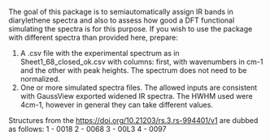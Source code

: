 The goal of this package is to semiautomatically assign IR bands in diarylethene spectra and also to assess how good a DFT functional simulating the spectra is for this purpose.
If you wish to use the package with different spectra than provided here, prepare:
1) A .csv file with the experimental spectrum as in Sheet1_68_closed_ok.csv with columns: first, with wavenumbers in cm-1 and the other with peak heights. The spectrum does not need to be normalized.
2) One or more simulated spectra files. The allowed inputs are consistent with GaussView exported widened IR spectra. The HWHM used were 4cm-1, however in general they can take different values.

Structures from the https://doi.org/10.21203/rs.3.rs-994401/v1 are dubbed as follows:
 1 - 0018
 2 - 0068
 3 - 00L3
 4 - 0097

